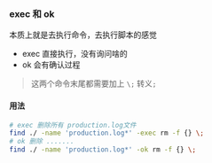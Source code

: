 ### exec 和 ok
本质上就是去执行命令，去执行脚本的感觉
- exec 直接执行，没有询问啥的
- ok 会有确认过程
> 这两个命令末尾都需要加上 `\;` 转义`;`

#### 用法
```bash
# exec 删除所有 production.log文件
find ./ -name 'production.log*' -exec rm -f {} \;
# ok 删除 .......
find ./ -name 'production.log*' -ok rm -f {} \;
```

